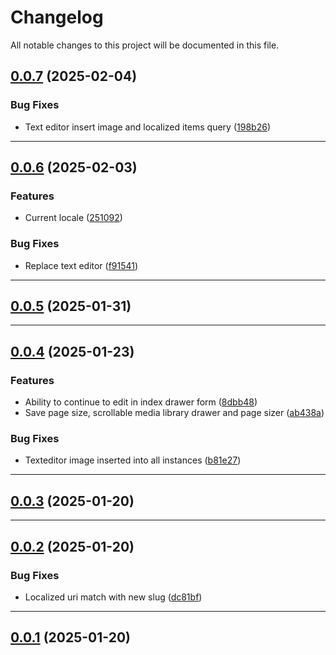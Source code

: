 <!--- BEGIN HEADER -->
# Changelog

All notable changes to this project will be documented in this file.
<!--- END HEADER -->

## [0.0.7](https://github.com/elijahworkz/invicta-admin/compare/v0.0.6...v0.0.7) (2025-02-04)

### Bug Fixes

* Text editor insert image and localized items query ([198b26](https://github.com/elijahworkz/invicta-admin/commit/198b264ddc12a7daaa455edde90018b580887fc2))


---

## [0.0.6](https://github.com/elijahworkz/invicta-admin/compare/v0.0.5...v0.0.6) (2025-02-03)

### Features

* Current locale ([251092](https://github.com/elijahworkz/invicta-admin/commit/2510926da9234675ddd2afe9728824e665a665ee))

### Bug Fixes

* Replace text editor ([f91541](https://github.com/elijahworkz/invicta-admin/commit/f915415c99796944019c3c3d2e7187734e029cef))


---

## [0.0.5](https://github.com/elijahworkz/invicta-admin/compare/v0.0.4...v0.0.5) (2025-01-31)


---

## [0.0.4](https://github.com/elijahworkz/invicta-admin/compare/v0.0.3...v0.0.4) (2025-01-23)

### Features

* Ability to continue to edit in index drawer form ([8dbb48](https://github.com/elijahworkz/invicta-admin/commit/8dbb48fffa5df10d33dff09f650302f80190ecd2))
* Save page size, scrollable media library drawer and page sizer ([ab438a](https://github.com/elijahworkz/invicta-admin/commit/ab438ade5eb38f3e10ba68d50bdd7b99aa10d48b))

### Bug Fixes

* Texteditor image inserted into all instances ([b81e27](https://github.com/elijahworkz/invicta-admin/commit/b81e273dc38a88fb2534085f8073fe72a812c01a))


---

## [0.0.3](https://github.com/elijahworkz/invicta-admin/compare/v0.0.2...v0.0.3) (2025-01-20)


---

## [0.0.2](https://github.com/elijahworkz/invicta-admin/compare/v0.0.1...v0.0.2) (2025-01-20)

### Bug Fixes

* Localized uri match with new slug ([dc81bf](https://github.com/elijahworkz/invicta-admin/commit/dc81bf4fe5fa2b7b870217290c0b65049b42f8a8))


---

## [0.0.1](https://github.com/elijahworkz/invicta-admin/compare/0.0.0...v0.0.1) (2025-01-20)

